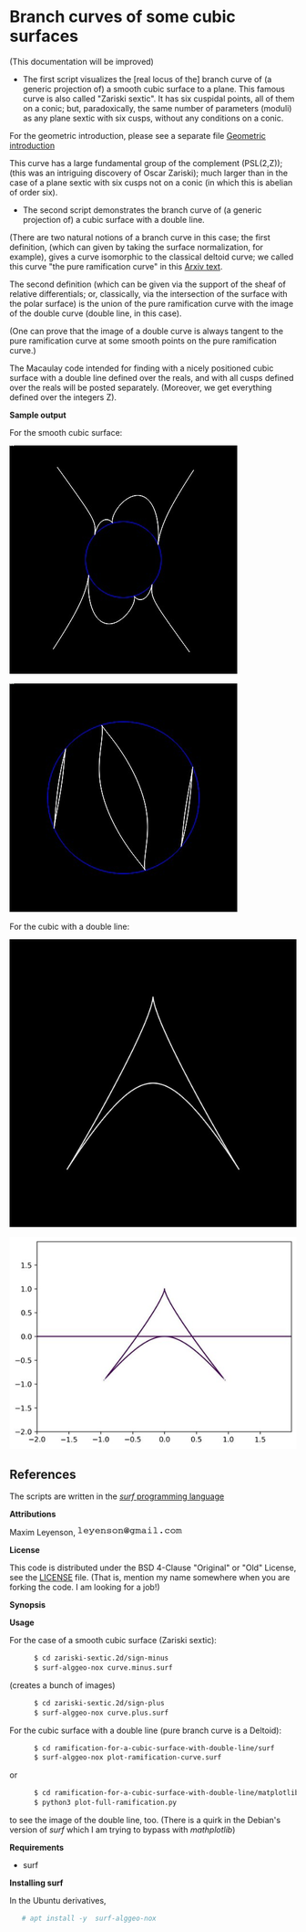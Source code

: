 # Branch curves of some cubic surfaces

(This documentation will be improved)

* The first script visualizes the [real locus of the] branch curve of (a generic projection of) a smooth
cubic surface to a plane. This famous curve is also called "Zariski
sextic". It has six cuspidal points, all of them on a conic; but,
paradoxically, the same number of parameters (moduli) as any plane
sextic with six cusps, without any conditions on a conic.

For the geometric introduction,  please see a separate file 
[Geometric introduction](zariski-sextic.2d/Geometric-Notes.smooth-cubic-surface.md)

This curve has a large fundamental group of the complement (PSL(2,Z));
(this was an intriguing discovery of Oscar Zariski); 
much larger than in the case of a plane sextic with six cusps not on a
conic (in which this is abelian of order six).

* The second script demonstrates the  branch curve of (a generic projection of) a 
cubic surface with a double line. 

(There are two natural notions of a branch curve in this case; the
first definition, (which can given by taking the surface
normalization, for example), gives a curve isomorphic to the classical deltoid curve;
we called this curve "the pure ramification curve" in this [Arxiv text](https://arxiv.org/abs/0903.3359).

The second definition (which can be given via the support of the sheaf
of relative differentials; or, classically, via the intersection of the surface with
the polar surface) is the union of the pure ramification  curve with the image of
the double curve (double line, in this case). 

(One can prove that the image of a double curve is always tangent to
the pure ramification curve at some smooth points on the pure ramification curve.) 

The Macaulay code intended for finding with a nicely positioned cubic
surface with a double line defined over the reals, and with all cusps
defined over the reals will be posted separately. (Moreover, we get
everything defined over the integers Z).

**Sample output**

For the smooth cubic surface:

 ![Zariski sextic, variant 1](zariski-sextic.2d/sign-minus/output/quadric-and-sextic.minus.01.jpg)

 ![Zariski sextic, variant 2](zariski-sextic.2d/sign-plus/output/quadric-and-sextic.plus.01.jpg)

For the cubic with a double line:

 ![Deltoid ramification, image 1](ramification-for-a-cubic-surface-with-double-line/surf/output/pure_ramification_curve.600x600.jpg)

 ![Deltoid ramification, image 2](ramification-for-a-cubic-surface-with-double-line/matplotlib/output/full-ramification-curve.600x600.85p.jpg)


## References
 [1]: https://en.wikipedia.org/wiki/Pinch_point_(mathematics)
 [2]: https://en.wikipedia.org/wiki/Whitney_umbrella

The scripts are written in the [*surf* programming language](https://surf.sourceforge.net/) 

**Attributions**

Maxim Leyenson, ![email address](images/email-address-image.resample-100.gif)

**License**

This code is distributed under the BSD 4-Clause "Original" or "Old" License,
see the [LICENSE](BSD-4-Clause.pandoc.md) file. (That is, mention my name somewhere when you are forking the
code. I am looking for a job!)

**Synopsis**

**Usage**

For the case of a smooth cubic surface (Zariski sextic): 

```bash
      $ cd zariski-sextic.2d/sign-minus 
      $ surf-alggeo-nox curve.minus.surf
```
(creates a bunch of images)

```bash
      $ cd zariski-sextic.2d/sign-plus 
      $ surf-alggeo-nox curve.plus.surf
```

For the cubic surface with a double line (pure branch curve is a Deltoid): 
```bash
      $ cd ramification-for-a-cubic-surface-with-double-line/surf
      $ surf-alggeo-nox plot-ramification-curve.surf
```

or
```bash
      $ cd ramification-for-a-cubic-surface-with-double-line/matplotlib
      $ python3 plot-full-ramification.py
```
to see the image of the double line, too. (There is a quirk in the
Debian's version of *surf* which I am trying to bypass with *mathplotlib*)


**Requirements**

   * surf


**Installing surf**

In the Ubuntu derivatives, 
```bash
   # apt install -y  surf-alggeo-nox  
```
